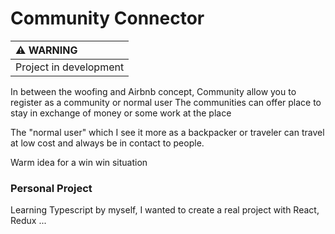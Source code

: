 # Community Connector


| :warning: WARNING          |
|:---------------------------|
| Project in development     |

In between the woofing and Airbnb concept, Community allow you to register as a community or normal user
The communities can offer place to stay in exchange of money or some work at the place

The "normal user" which I see it more as a backpacker or traveler can travel at low cost and always be in contact to people.

Warm idea for a win win situation


### Personal Project

Learning Typescript by myself, I wanted to create a real project with React, Redux ...
